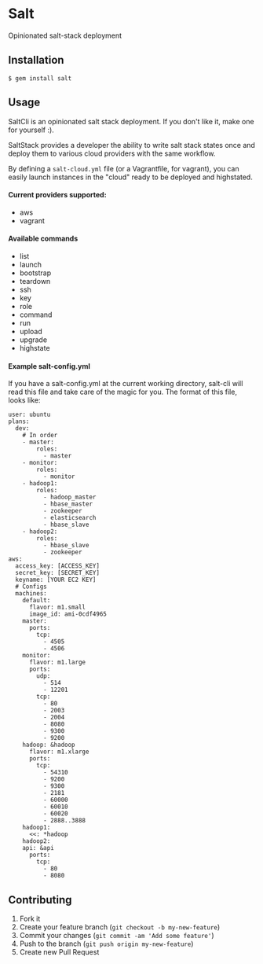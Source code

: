 # Salt

Opinionated salt-stack deployment

## Installation

    $ gem install salt

## Usage

SaltCli is an opinionated salt stack deployment. If you don't like it, make one for yourself :).

SaltStack provides a developer the ability to write salt stack states once and deploy them to various cloud providers with the same workflow.

By defining a `salt-cloud.yml` file (or a Vagrantfile, for vagrant), you can easily launch instances in the "cloud" ready to be deployed and highstated. 

#### Current providers supported:

* aws
* vagrant

#### Available commands

* list
* launch
* bootstrap
* teardown
* ssh
* key
* role
* command
* run
* upload
* upgrade
* highstate

#### Example salt-config.yml

If you have a salt-config.yml at the current working directory, salt-cli will read this file and take care of the magic for you. The format of this file, looks like:

    user: ubuntu
    plans:
      dev:
        # In order
        - master:
            roles:
              - master
        - monitor:
            roles:
              - monitor
        - hadoop1:
            roles:
              - hadoop_master
              - hbase_master
              - zookeeper
              - elasticsearch
              - hbase_slave
        - hadoop2:
            roles:
              - hbase_slave
              - zookeeper
    aws:
      access_key: [ACCESS_KEY]
      secret_key: [SECRET_KEY]
      keyname: [YOUR EC2 KEY]
      # Configs
      machines:
        default:
          flavor: m1.small
          image_id: ami-0cdf4965
        master:
          ports:
            tcp:
              - 4505
              - 4506
        monitor:
          flavor: m1.large
          ports:
            udp:
              - 514
              - 12201
            tcp:
              - 80
              - 2003
              - 2004
              - 8080
              - 9300
              - 9200
        hadoop: &hadoop
          flavor: m1.xlarge
          ports:
            tcp:
              - 54310
              - 9200
              - 9300
              - 2181
              - 60000
              - 60010
              - 60020
              - 2888..3888
        hadoop1:
          <<: *hadoop
        hadoop2:
        api: &api
          ports:
            tcp:
              - 80
              - 8080

## Contributing

1. Fork it
2. Create your feature branch (`git checkout -b my-new-feature`)
3. Commit your changes (`git commit -am 'Add some feature'`)
4. Push to the branch (`git push origin my-new-feature`)
5. Create new Pull Request
